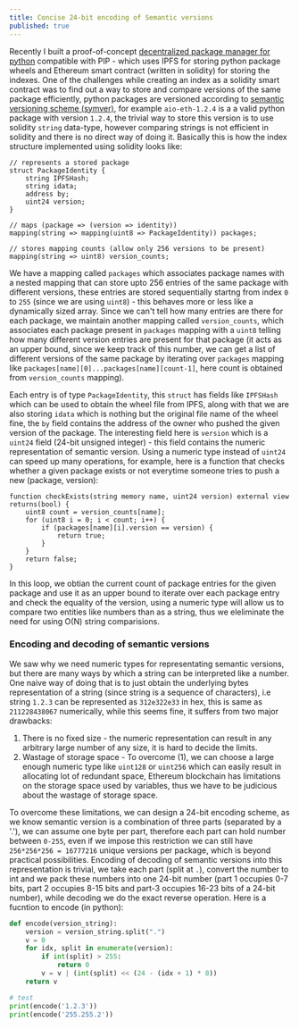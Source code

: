 ```yaml
---
title: Concise 24-bit encoding of Semantic versions
published: true
---
```

Recently I built a proof-of-concept [decentralized package manager for python](https://github.com/Narasimha1997/dipmp) compatible with PIP - which uses IPFS for storing python package wheels and Ethereum smart contract (written in solidity) for storing the indexes. One of the challenges while creating an index as a solidity smart contract was to find out a way to store and compare versions of the same package efficiently, python packages are versioned according to [semantic versioning scheme (symver)](https://semver.org/), for example `aio-eth-1.2.4` is a a valid python package with version `1.2.4`, the trivial way to store this version is to use solidity `string` data-type, however comparing strings is not efficient in solidity and there is no direct way of doing it. Basically this is how the index structure implemented using solidity looks like:

```solidity
// represents a stored package
struct PackageIdentity {
    string IPFSHash;
    string idata;
    address by;
    uint24 version;
}

// maps (package => (version => identity))
mapping(string => mapping(uint8 => PackageIdentity)) packages;

// stores mapping counts (allow only 256 versions to be present)
mapping(string => uint8) version_counts;
```
We have a mapping called `packages` which associates package names with a nested mapping that can store upto 256 entries of the same package with different versions, these entries are stored sequentially startng from index `0` to `255` (since we are using `uint8`) - this behaves more or less like a dynamically sized array. Since we can't tell how many entries are there for each package, we maintain another mapping called `version_counts`, which associates each package present in `packages` mapping with a `uint8` telling how many different version entries are present for that package (it acts as an upper bound, since we keep track of this number, we can get a list of different versions of the same package by iterating over `packages` mapping like `packages[name][0]...packages[name][count-1]`, here count is obtained from `version_counts` mapping). 

Each entry is of type `PackageIdentity`, this `struct` has fields like `IPFSHash` which can be used to obtain the wheel file from IPFS, along with that we are also storing `idata` which is nothing but the original file name of the wheel fine, the `by` field contains the address of the owner who pushed the given version of the package. The interesting field here is `version` which is a `uint24` field (24-bit unsigned integer) - this field contains the numeric representation of semantic version. Using a numeric type instead of `uint24` can speed up many operations, for example, here is a function that checks whether a given package exists or not everytime someone tries to push a new (package, version):

```solidity
function checkExists(string memory name, uint24 version) external view returns(bool) {
    uint8 count = version_counts[name];
    for (uint8 i = 0; i < count; i++) {
        if (packages[name][i].version == version) {
            return true;
        }
    }
    return false;
}
```
In this loop, we obtian the current count of package entries for the given package and use it as an upper bound to iterate over each package entry and check the equality of the version, using a numeric type will allow us to compare two entities like numbers than as a string, thus we eleliminate the need for using O(N) string comparisions.

### Encoding and decoding of semantic versions
We saw why we need numeric types for representating semantic versions, but there are many ways by which a string can be interpreted like a number. One naive way of doing that is to just obtain the underlying bytes representation of a string (since string is a sequence of characters), i.e string `1.2.3` can be represented as  `312e322e33` in hex, this is same as `211228438067` numerically, while this seems fine, it suffers from two major drawbacks:
1. There is no fixed size - the numeric representation can result in any arbitrary large number of any size, it is hard to decide the limits.
2. Wastage of storage space - To overcome (1), we can choose a large enough numeric type like `uint128` or `uint256` which can easily result in allocating lot of redundant space, Ethereum blockchain has limitations on the storage space used by variables, thus we have to be judicious about the wastage of storage space.

To overcome these limitations, we can design a 24-bit encoding scheme, as we know semantic version is a combination of three parts (separated by a '.'), we can assume one byte per part, therefore each part can hold number between `0-255`, even if we impose this restriction we can still have `256*256*256 = 16777216` unique versions per package, which is beyond practical possibilities. Encoding of decoding of semantic versions into this representation is trivial, we take each part (split at `.`), convert the number to int and we pack these numbers into one 24-bit number (part 1 occupies 0-7 bits, part 2 occupies 8-15 bits and part-3 occupies 16-23 bits of a 24-bit number), while decoding we do the exact reverse operation. Here is a fucntion to encode (in python):

```python
def encode(version_string):
    version = version_string.split(".")
    v = 0
    for idx, split in enumerate(version):
        if int(split) > 255:
            return 0
        v = v | (int(split) << (24 - (idx + 1) * 8))
    return v

# test
print(encode('1.2.3'))
print(encode('255.255.2'))
```

